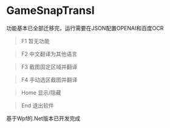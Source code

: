# GameSnapTransl

功能基本已全部迁移完，运行需要在JSON配置OPENAI和百度OCR

> F1 暂无功能

> F2 中文翻译为其他语言

> F3 截图固定区域并翻译

> F4 手动选区截图并翻译

> Home 显示/隐藏 

> End 退出软件

基于Wpf的.Net版本已开发完成
